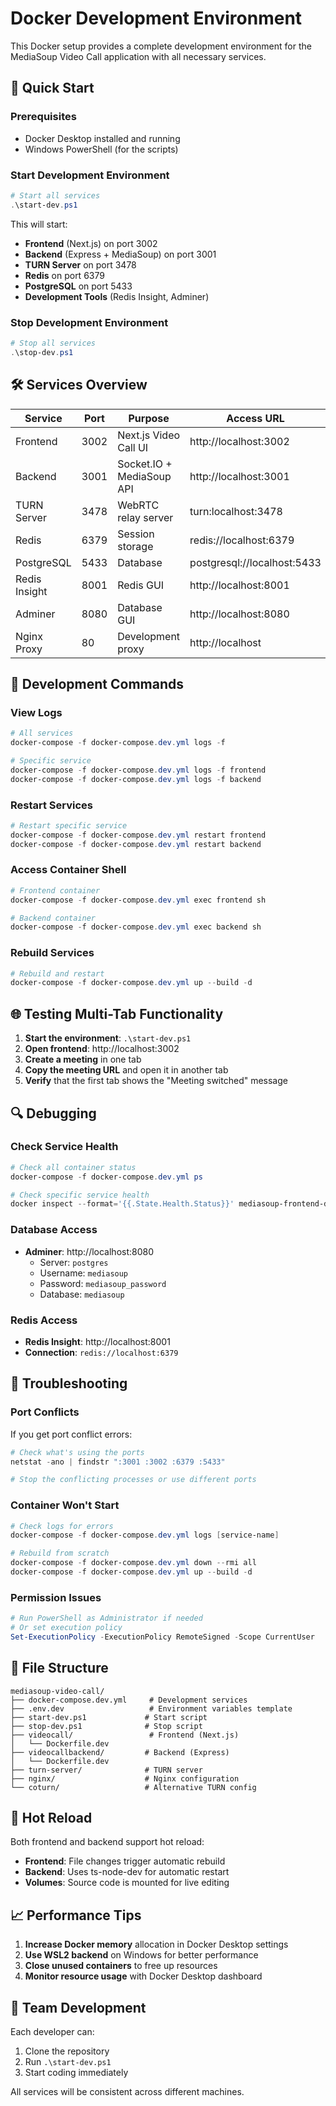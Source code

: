 # Docker Development Environment

This Docker setup provides a complete development environment for the MediaSoup Video Call application with all necessary services.

## 🚀 Quick Start

### Prerequisites

- Docker Desktop installed and running
- Windows PowerShell (for the scripts)

### Start Development Environment

```powershell
# Start all services
.\start-dev.ps1
```

This will start:

- **Frontend** (Next.js) on port 3002
- **Backend** (Express + MediaSoup) on port 3001
- **TURN Server** on port 3478
- **Redis** on port 6379
- **PostgreSQL** on port 5433
- **Development Tools** (Redis Insight, Adminer)

### Stop Development Environment

```powershell
# Stop all services
.\stop-dev.ps1
```

## 🛠️ Services Overview

| Service       | Port | Purpose                   | Access URL                  |
| ------------- | ---- | ------------------------- | --------------------------- |
| Frontend      | 3002 | Next.js Video Call UI     | http://localhost:3002       |
| Backend       | 3001 | Socket.IO + MediaSoup API | http://localhost:3001       |
| TURN Server   | 3478 | WebRTC relay server       | turn:localhost:3478         |
| Redis         | 6379 | Session storage           | redis://localhost:6379      |
| PostgreSQL    | 5433 | Database                  | postgresql://localhost:5433 |
| Redis Insight | 8001 | Redis GUI                 | http://localhost:8001       |
| Adminer       | 8080 | Database GUI              | http://localhost:8080       |
| Nginx Proxy   | 80   | Development proxy         | http://localhost            |

## 🔧 Development Commands

### View Logs

```powershell
# All services
docker-compose -f docker-compose.dev.yml logs -f

# Specific service
docker-compose -f docker-compose.dev.yml logs -f frontend
docker-compose -f docker-compose.dev.yml logs -f backend
```

### Restart Services

```powershell
# Restart specific service
docker-compose -f docker-compose.dev.yml restart frontend
docker-compose -f docker-compose.dev.yml restart backend
```

### Access Container Shell

```powershell
# Frontend container
docker-compose -f docker-compose.dev.yml exec frontend sh

# Backend container
docker-compose -f docker-compose.dev.yml exec backend sh
```

### Rebuild Services

```powershell
# Rebuild and restart
docker-compose -f docker-compose.dev.yml up --build -d
```

## 🌐 Testing Multi-Tab Functionality

1. **Start the environment**: `.\start-dev.ps1`
2. **Open frontend**: http://localhost:3002
3. **Create a meeting** in one tab
4. **Copy the meeting URL** and open it in another tab
5. **Verify** that the first tab shows the "Meeting switched" message

## 🔍 Debugging

### Check Service Health

```powershell
# Check all container status
docker-compose -f docker-compose.dev.yml ps

# Check specific service health
docker inspect --format='{{.State.Health.Status}}' mediasoup-frontend-dev
```

### Database Access

- **Adminer**: http://localhost:8080
  - Server: `postgres`
  - Username: `mediasoup`
  - Password: `mediasoup_password`
  - Database: `mediasoup`

### Redis Access

- **Redis Insight**: http://localhost:8001
- **Connection**: `redis://localhost:6379`

## 🐛 Troubleshooting

### Port Conflicts

If you get port conflict errors:

```powershell
# Check what's using the ports
netstat -ano | findstr ":3001 :3002 :6379 :5433"

# Stop the conflicting processes or use different ports
```

### Container Won't Start

```powershell
# Check logs for errors
docker-compose -f docker-compose.dev.yml logs [service-name]

# Rebuild from scratch
docker-compose -f docker-compose.dev.yml down --rmi all
docker-compose -f docker-compose.dev.yml up --build -d
```

### Permission Issues

```powershell
# Run PowerShell as Administrator if needed
# Or set execution policy
Set-ExecutionPolicy -ExecutionPolicy RemoteSigned -Scope CurrentUser
```

## 📁 File Structure

```
mediasoup-video-call/
├── docker-compose.dev.yml     # Development services
├── .env.dev                   # Environment variables template
├── start-dev.ps1             # Start script
├── stop-dev.ps1              # Stop script
├── videocall/                 # Frontend (Next.js)
│   └── Dockerfile.dev
├── videocallbackend/         # Backend (Express)
│   └── Dockerfile.dev
├── turn-server/              # TURN server
├── nginx/                    # Nginx configuration
└── coturn/                   # Alternative TURN config
```

## 🔄 Hot Reload

Both frontend and backend support hot reload:

- **Frontend**: File changes trigger automatic rebuild
- **Backend**: Uses ts-node-dev for automatic restart
- **Volumes**: Source code is mounted for live editing

## 📈 Performance Tips

1. **Increase Docker memory** allocation in Docker Desktop settings
2. **Use WSL2 backend** on Windows for better performance
3. **Close unused containers** to free up resources
4. **Monitor resource usage** with Docker Desktop dashboard

## 🤝 Team Development

Each developer can:

1. Clone the repository
2. Run `.\start-dev.ps1`
3. Start coding immediately

All services will be consistent across different machines.
